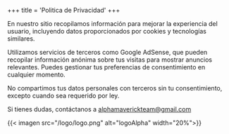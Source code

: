 +++
title = 'Politica de Privacidad'
+++

En nuestro sitio recopilamos información para mejorar la experiencia del usuario, incluyendo datos proporcionados por cookies y tecnologías similares.

Utilizamos servicios de terceros como Google AdSense, que pueden recopilar información anónima sobre tus visitas para mostrar anuncios relevantes. Puedes gestionar tus preferencias de consentimiento en cualquier momento.

No compartimos tus datos personales con terceros sin tu consentimiento, excepto cuando sea requerido por ley.

Si tienes dudas, contáctanos a [alphamaverickteam@gmail.com](mailto:tu-correo@ejemplo.com)

{{< imagen src="/logo/logo.png" alt="logoAlpha" width="20%">}}